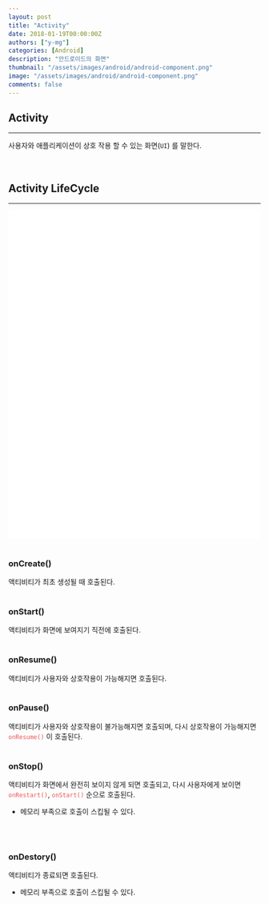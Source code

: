 ```yaml
---
layout: post
title: "Activity"
date: 2018-01-19T00:00:00Z
authors: ["y-mg"]
categories: [Android]
description: "안드로이드의 화면"
thumbnail: "/assets/images/android/android-component.png"
image: "/assets/images/android/android-component.png"
comments: false
---
```


## Activity
***
사용자와 애플리케이션이 상호 작용 할 수 있는 화면(`UI`) 를 말한다.
<br/>
<br/>
<br/>



## Activity LifeCycle
***
<div style="
background-color: #ffffff;
background-image: url(/assets/images/android/component/lifecycle-activity.png);
background-size: contain;
background-repeat: no-repeat;
background-position: center center;
">
<img src="/assets/images/android/component/lifecycle-activity.png" style="visibility: hidden;" />
</div>
<br/>

### onCreate()
액티비티가 최초 생성될 때 호출된다.
<br/>
<br/>

### onStart()
액티비티가 화면에 보여지기 직전에 호출된다.
<br/>
<br/>

### onResume()
액티비티가 사용자와 상호작용이 가능해지면 호출된다.
<br/>
<br/>

### onPause()
액티비티가 사용자와 상호작용이 불가능해지면 호출되며, 다시 상호작용이 가능해지면 <code style="color: #eb5657;">onResume()</code> 이 호출된다.
<br/>
<br/>

### onStop()
액티비티가 화면에서 완전히 보이지 않게 되면 호출되고, 다시 사용자에게 보이면 <code style="color: #eb5657;">onRestart()</code>, <code style="color: #eb5657;">onStart()</code> 순으로 호출된다.
- 메모리 부족으로 호출이 스킵될 수 있다.
<br/>
<br/>

### onDestory()
액티비티가 종료되면 호출된다.
- 메모리 부족으로 호출이 스킵될 수 있다.